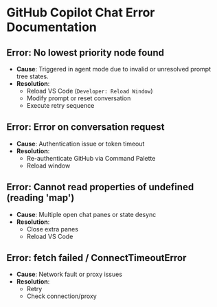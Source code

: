 # GitHub Copilot Chat Error Documentation

## Error: No lowest priority node found
- **Cause**: Triggered in agent mode due to invalid or unresolved prompt tree states.
- **Resolution**:
  - Reload VS Code (`Developer: Reload Window`)
  - Modify prompt or reset conversation
  - Execute retry sequence

## Error: Error on conversation request
- **Cause**: Authentication issue or token timeout
- **Resolution**:
  - Re-authenticate GitHub via Command Palette
  - Reload window

## Error: Cannot read properties of undefined (reading 'map')
- **Cause**: Multiple open chat panes or state desync
- **Resolution**:
  - Close extra panes
  - Reload VS Code

## Error: fetch failed / ConnectTimeoutError
- **Cause**: Network fault or proxy issues
- **Resolution**:
  - Retry
  - Check connection/proxy
